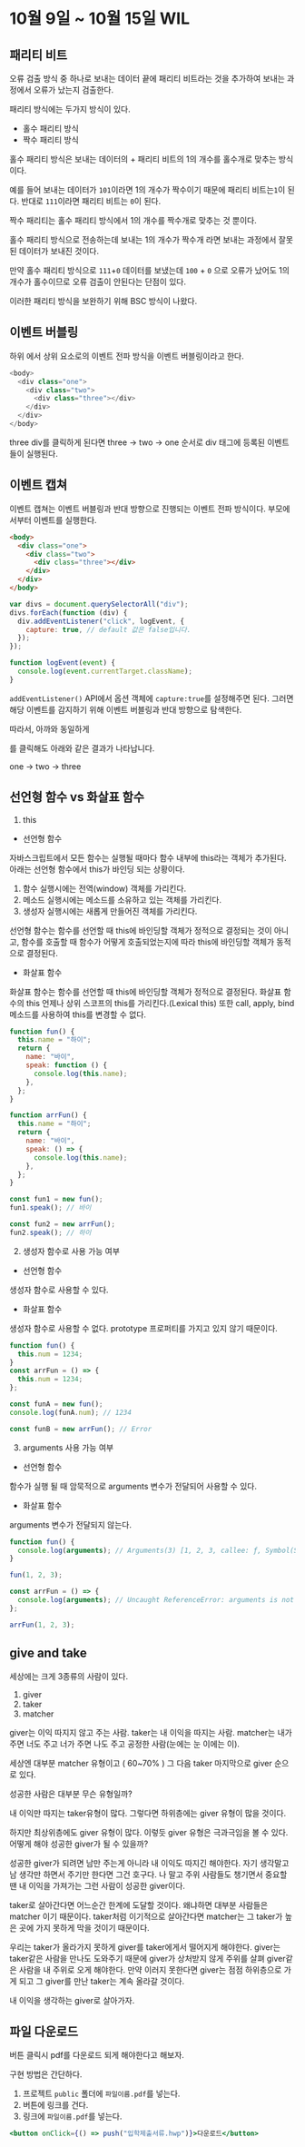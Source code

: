 # 10월 9일 ~ 10월 15일 WIL

## 패리티 비트

오류 검출 방식 중 하나로 보내는 데이터 끝에 패리티 비트라는 것을 추가하여 보내는 과정에서 오류가 났는지 검출한다.

패리티 방식에는 두가지 방식이 있다.

- 홀수 패리티 방식
- 짝수 패리티 방식

홀수 패리티 방식은 보내는 데이터의 + 패리티 비트의 1의 개수를 홀수개로 맞추는 방식이다.

예를 들어 보내는 데이터가 `101`이라면 1의 개수가 짝수이기 때문에 패리티 비트는`1`이 된다.
반대로 `111`이라면 패리티 비트는 `0`이 된다.

짝수 패리티는 홀수 패리티 방식에서 1의 개수를 짝수개로 맞추는 것 뿐이다.

홀수 패리티 방식으로 전송하는데 보내는 1의 개수가 짝수개 라면 보내는 과정에서 잘못된 데이터가 보내진 것이다.

만약 홀수 패리티 방식으로 `111`+`0` 데이터를 보냈는데 `100` + `0` 으로 오류가 났어도 1의 개수가 홀수이므로 오류 검출이 안된다는 단점이 있다.

이러한 패리티 방식을 보완하기 위해 BSC 방식이 나왔다.

## 이벤트 버블링

하위 에서 상위 요소로의 이벤트 전파 방식을 이벤트 버블링이라고 한다.

```js
<body>
  <div class="one">
    <div class="two">
      <div class="three"></div>
    </div>
  </div>
</body>
```

three div를 클릭하게 된다면 three -> two -> one 순서로 div 태그에 등록된 이벤트 들이 실행된다.

## 이벤트 캡쳐

이벤트 캡쳐는 이벤트 버블링과 반대 방향으로 진행되는 이벤트 전파 방식이다. 부모에서부터 이벤트를 실행한다.

```html
<body>
  <div class="one">
    <div class="two">
      <div class="three"></div>
    </div>
  </div>
</body>
```

```js
var divs = document.querySelectorAll("div");
divs.forEach(function (div) {
  div.addEventListener("click", logEvent, {
    capture: true, // default 값은 false입니다.
  });
});

function logEvent(event) {
  console.log(event.currentTarget.className);
}
```

`addEventListener()` API에서 옵션 객체에 `capture:true`를 설정해주면 된다. 그러면 해당 이벤트를 감지하기 위해 이벤트 버블링과 반대 방향으로 탐색한다.

따라서, 아까와 동일하게 <div class="three"></div> 를 클릭해도 아래와 같은 결과가 나타납니다.

one -> two -> three

## 선언형 함수 vs 화살표 함수

1. this

- 선언형 함수

자바스크립트에서 모든 함수는 실행될 때마다 함수 내부에 this라는 객체가 추가된다.
아래는 선언형 함수에서 this가 바인딩 되는 상황이다.

1. 함수 실행시에는 전역(window) 객체를 가리킨다.
2. 메소드 실행시에는 메소드를 소유하고 있는 객체를 가리킨다.
3. 생성자 실행시에는 새롭게 만들어진 객체를 가리킨다.

선언형 함수는 함수를 선언할 때 this에 바인딩할 객체가 정적으로 결정되는 것이 아니고,
함수를 호출할 때 함수가 어떻게 호출되었는지에 따라 this에 바인딩할 객체가 동적으로 결정된다.

- 화살표 함수

화살표 함수는 함수를 선언할 때 this에 바인딩할 객체가 정적으로 결정된다.
화살표 함수의 this 언제나 상위 스코프의 this를 가리킨다.(Lexical this)
또한 call, apply, bind 메소드를 사용하여 this를 변경할 수 없다.

```js
function fun() {
  this.name = "하이";
  return {
    name: "바이",
    speak: function () {
      console.log(this.name);
    },
  };
}

function arrFun() {
  this.name = "하이";
  return {
    name: "바이",
    speak: () => {
      console.log(this.name);
    },
  };
}

const fun1 = new fun();
fun1.speak(); // 바이

const fun2 = new arrFun();
fun2.speak(); // 하이
```

2. 생성자 함수로 사용 가능 여부

- 선언형 함수

생성자 함수로 사용할 수 있다.

- 화살표 함수

생성자 함수로 사용할 수 없다. prototype 프로퍼티를 가지고 있지 않기 때문이다.

```js
function fun() {
  this.num = 1234;
}
const arrFun = () => {
  this.num = 1234;
};

const funA = new fun();
console.log(funA.num); // 1234

const funB = new arrFun(); // Error
```

3. arguments 사용 가능 여부

- 선언형 함수

함수가 실행 될 때 암묵적으로 arguments 변수가 전달되어 사용할 수 있다.

- 화살표 함수

arguments 변수가 전달되지 않는다.

```js
function fun() {
  console.log(arguments); // Arguments(3) [1, 2, 3, callee: ƒ, Symbol(Symbol.iterator): ƒ]
}

fun(1, 2, 3);

const arrFun = () => {
  console.log(arguments); // Uncaught ReferenceError: arguments is not defined
};

arrFun(1, 2, 3);
```

## give and take

세상에는 크게 3종류의 사람이 있다.

1. giver
2. taker
3. matcher

giver는 이익 따지지 않고 주는 사람. taker는 내 이익을 따지는 사람. matcher는 내가 주면 너도 주고 너가 주면 나도 주고 공정한 사람(눈에는 눈 이에는 이).

세상엔 대부분 matcher 유형이고 ( 60~70% ) 그 다음 taker 마지막으로 giver 순으로 있다.

성공한 사람은 대부분 무슨 유형일까?

내 이익만 따지는 taker유형이 많다.
그렇다면 하위층에는 giver 유형이 많을 것이다.

하지만 최상위층에도 giver 유형이 많다. 이렇듯 giver 유형은 극과극임을 볼 수 있다. 어떻게 해야 성공한 giver가 될 수 있을까?

성공한 giver가 되려면 남만 주는게 아니라 내 이익도 따지긴 해야한다. 자기 생각말고 남 생각만 하면서 주기만 한다면 그건 호구다. 나 말고 주위 사람들도 챙기면서 중요할 땐 내 이익을 가져가는 그런 사람이 성공한 giver이다.

taker로 살아간다면 어느순간 한계에 도달할 것이다. 왜냐하면 대부분 사람들은 matcher 이기 때문이다. taker처럼 이기적으로 살아간다면 matcher는 그 taker가 높은 곳에 가지 못하게 막을 것이기 때문이다.

우리는 taker가 올라가지 못하게 giver를 taker에게서 떨어지게 해야한다.
giver는 taker같은 사람을 만나도 도와주기 때문에 giver가 상처받지 않게 주위를 살펴 giver같은 사람을 내 주위로 오게 해야한다. 만약 이러지 못한다면 giver는 점점 하위층으로 가게 되고 그 giver를 만난 taker는 계속 올라갈 것이다.

내 이익을 생각하는 giver로 살아가자.

## 파일 다운로드

버튼 클릭시 pdf를 다운로드 되게 해야한다고 해보자.

구현 방법은 간단하다.

1. 프로젝트 `public` 폴더에 `파일이름.pdf`를 넣는다.
2. 버튼에 링크를 건다.
3. 링크에 `파일이름.pdf`를 넣는다.

```jsx
<button onClick={() => push("입학제출서류.hwp")}>다운로드</button>
```
